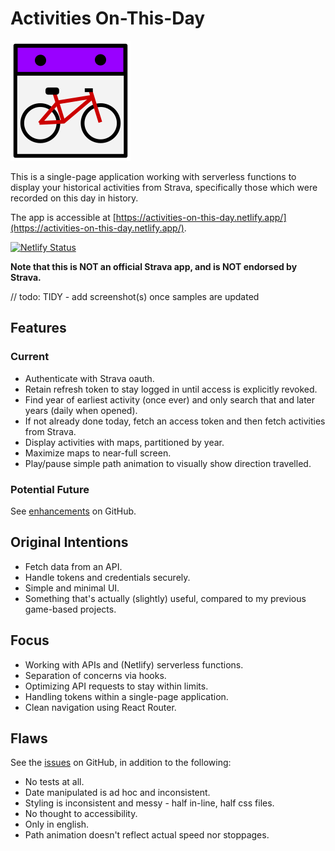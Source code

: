 # Activities On-This-Day

![Screenshot](public/android-chrome-192x192.png)

This is a single-page application working with serverless functions to display your historical activities from Strava, specifically those which were recorded on this day in history.

The app is accessible at [https://activities-on-this-day.netlify.app/](https://activities-on-this-day.netlify.app/).

[![Netlify Status](https://api.netlify.com/api/v1/badges/e79fc32d-de94-409e-935d-7403775536bd/deploy-status)](https://app.netlify.com/sites/activities-on-this-day/deploys)

**Note that this is NOT an official Strava app, and is NOT endorsed by Strava.**

// todo: TIDY - add screenshot(s) once samples are updated

## Features

### Current

- Authenticate with Strava oauth.
- Retain refresh token to stay logged in until access is explicitly revoked.
- Find year of earliest activity (once ever) and only search that and later years (daily when opened).
- If not already done today, fetch an access token and then fetch activities from Strava.
- Display activities with maps, partitioned by year.
- Maximize maps to near-full screen.
- Play/pause simple path animation to visually show direction travelled.

### Potential Future

See [enhancements](https://github.com/kr-matthews/activities-on-this-day/issues?q=is%3Aissue+is%3Aopen+label%3Aenhancement) on GitHub.

## Original Intentions

- Fetch data from an API.
- Handle tokens and credentials securely.
- Simple and minimal UI.
- Something that's actually (slightly) useful, compared to my previous game-based projects.

## Focus

- Working with APIs and (Netlify) serverless functions.
- Separation of concerns via hooks.
- Optimizing API requests to stay within limits.
- Handling tokens within a single-page application.
- Clean navigation using React Router.

## Flaws

See the [issues](https://github.com/kr-matthews/activities-on-this-day/issues) on GitHub, in addition to the following:

- No tests at all.
- Date manipulated is ad hoc and inconsistent.
- Styling is inconsistent and messy - half in-line, half css files.
- No thought to accessibility.
- Only in english.
- Path animation doesn't reflect actual speed nor stoppages.
